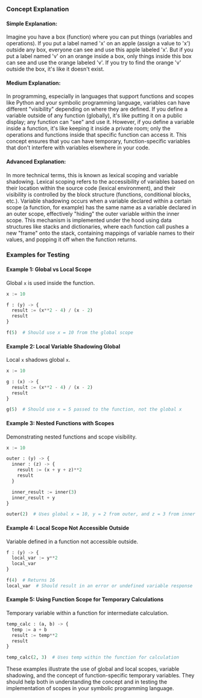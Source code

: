 ### Concept Explanation

#### Simple Explanation:
Imagine you have a box (function) where you can put things (variables and operations). If you put a label named 'x' on an apple (assign a value to 'x') outside any box, everyone can see and use this apple labeled 'x'. But if you put a label named 'v' on an orange inside a box, only things inside this box can see and use the orange labeled 'v'. If you try to find the orange 'v' outside the box, it's like it doesn't exist.

#### Medium Explanation:
In programming, especially in languages that support functions and scopes like Python and your symbolic programming language, variables can have different "visibility" depending on where they are defined. If you define a variable outside of any function (globally), it's like putting it on a public display; any function can "see" and use it. However, if you define a variable inside a function, it's like keeping it inside a private room; only the operations and functions inside that specific function can access it. This concept ensures that you can have temporary, function-specific variables that don't interfere with variables elsewhere in your code.

#### Advanced Explanation:
In more technical terms, this is known as lexical scoping and variable shadowing. Lexical scoping refers to the accessibility of variables based on their location within the source code (lexical environment), and their visibility is controlled by the block structure (functions, conditional blocks, etc.). Variable shadowing occurs when a variable declared within a certain scope (a function, for example) has the same name as a variable declared in an outer scope, effectively "hiding" the outer variable within the inner scope. This mechanism is implemented under the hood using data structures like stacks and dictionaries, where each function call pushes a new "frame" onto the stack, containing mappings of variable names to their values, and popping it off when the function returns.

### Examples for Testing

#### Example 1: Global vs Local Scope
Global `x` is used inside the function.

```python
x := 10

f : (y) -> {
  result := (x**2 - 4) / (x - 2)
  result
}

f(5)  # Should use x = 10 from the global scope
```

#### Example 2: Local Variable Shadowing Global
Local `x` shadows global `x`.

```python
x := 10

g : (x) -> {
  result := (x**2 - 4) / (x - 2)
  result
}

g(5)  # Should use x = 5 passed to the function, not the global x
```

#### Example 3: Nested Functions with Scopes
Demonstrating nested functions and scope visibility.

```python
x := 10

outer : (y) -> {
  inner : (z) -> {
    result := (x + y + z)**2
    result
  }

  inner_result := inner(3)
  inner_result + y
}

outer(2)  # Uses global x = 10, y = 2 from outer, and z = 3 from inner
```

#### Example 4: Local Scope Not Accessible Outside
Variable defined in a function not accessible outside.

```python
f : (y) -> {
  local_var := y**2
  local_var
}

f(4)  # Returns 16
local_var  # Should result in an error or undefined variable response
```

#### Example 5: Using Function Scope for Temporary Calculations
Temporary variable within a function for intermediate calculation.

```python
temp_calc : (a, b) -> {
  temp := a + b
  result := temp**2
  result
}

temp_calc(2, 3)  # Uses temp within the function for calculation
```

These examples illustrate the use of global and local scopes, variable shadowing, and the concept of function-specific temporary variables. They should help both in understanding the concept and in testing the implementation of scopes in your symbolic programming language.